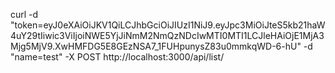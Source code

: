 curl -d "token=eyJ0eXAiOiJKV1QiLCJhbGciOiJIUzI1NiJ9.eyJpc3MiOiJteS5kb21haW4uY29tIiwic3ViIjoiNWE5YjJiNmM2NmQzNDcIwMTI0MTI1LCJleHAiOjE1MjA3Mjg5MjV9.XwHMFDG5E8GEzNSA7_1FUHpunysZ83u0mmkqWD-6-hU" -d "name=test" -X POST http://localhost:3000/api/list/
